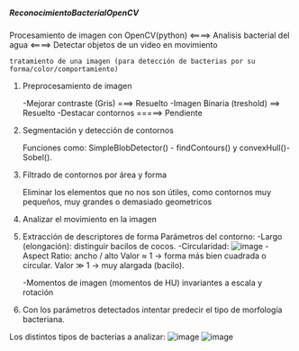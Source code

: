 ##### ReconocimientoBacterialOpenCV ##### 
Procesamiento de imagen con OpenCV(python) <====> Analisis bacterial del agua <====> Detectar objetos de un video en movimiento 

	tratamiento de una imagen (para detección de bacterias por su forma/color/comportamiento)

1) Preprocesamiento de imagen

 	-Mejorar contraste (Gris) ===> Resuelto
	-Imagen Binaria (treshold) ==> Resuelto
	-Destacar contornos  =====>  Pendiente

2) Segmentación y detección de contornos

   	Funciones como: SimpleBlobDetector() - findContours() y convexHull()- Sobel().

3) Filtrado de contornos por área y forma
   
   	Eliminar los elementos que no nos son útiles, como contornos muy pequeños, muy  grandes o demasiado geometricos
  
4) Analizar el movimiento en la imagen
5) Extracción de descriptores de forma
	Parámetros del contorno:
		-Largo (elongación): distinguir bacilos de cocos.
   		-Circularidad: ![image](https://github.com/user-attachments/assets/f74b70f0-9397-4d1e-92f4-80815049c283)
   		-Aspect Ratio: ancho / alto
   			Valor ≈ 1 → forma más bien cuadrada o circular.
   			Valor ≫ 1 → muy alargada (bacilo).
    
    -Momentos de imagen (momentos de HU)
      invariantes a escala y rotación

7) Con los parámetros detectados intentar predecir el tipo de morfología bacteriana.


Los distintos tipos de bacterias a analizar:
![image](https://github.com/user-attachments/assets/a1fda4e6-919b-40c8-bb9e-990d8b97549f)
![image](https://github.com/user-attachments/assets/4399bb73-1eec-4ddf-8f69-ad2cab3c23ff)
